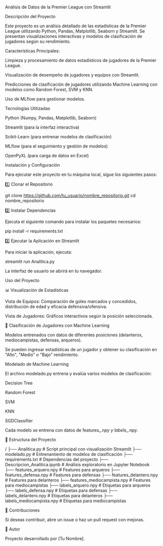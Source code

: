 Análisis de Datos de la Premier League con Streamlit

Descripción del Proyecto

Este proyecto es un análisis detallado de las estadísticas de la Premier League utilizando Python, Pandas, Matplotlib, Seaborn y Streamlit. Se presentan visualizaciones interactivas y modelos de clasificación de jugadores según su rendimiento.

Características Principales:

Limpieza y procesamiento de datos estadísticos de jugadores de la Premier League.

Visualización de desempeño de jugadores y equipos con Streamlit.

Predicciones de clasificación de jugadores utilizando Machine Learning con modelos como Random Forest, SVM y KNN.

Uso de MLflow para gestionar modelos.

Tecnologías Utilizadas

Python (Numpy, Pandas, Matplotlib, Seaborn)

Streamlit (para la interfaz interactiva)

Scikit-Learn (para entrenar modelos de clasificación)

MLflow (para el seguimiento y gestión de modelos)

OpenPyXL (para carga de datos en Excel)

Instalación y Configuración

Para ejecutar este proyecto en tu máquina local, sigue los siguientes pasos:

1️⃣ Clonar el Repositorio

git clone https://github.com/tu_usuario/nombre_repositorio.git
cd nombre_repositorio

2️⃣ Instalar Dependencias

Ejecuta el siguiente comando para instalar los paquetes necesarios:

pip install -r requirements.txt

3️⃣ Ejecutar la Aplicación en Streamlit

Para iniciar la aplicación, ejecuta:

streamlit run Analitica.py

La interfaz de usuario se abrirá en tu navegador.

Uso del Proyecto

📊 Visualización de Estadísticas

Vista de Equipos: Comparación de goles marcados y concedidos, distribución de edad y eficacia defensiva/ofensiva.

Vista de Jugadores: Gráficos interactivos según la posición seleccionada.

🤖 Clasificación de Jugadores con Machine Learning

Modelos entrenados con datos de diferentes posiciones (delanteros, mediocampistas, defensas, arqueros).

Se pueden ingresar estadísticas de un jugador y obtener su clasificación en "Alto", "Medio" o "Bajo" rendimiento.

Modelado de Machine Learning

El archivo modelado.py entrena y evalúa varios modelos de clasificación:

Decision Tree

Random Forest

SVM

KNN

SGDClassifier

Cada modelo se entrena con datos de features_*.npy y labels_*.npy.

📁 Estructura del Proyecto

/
├── Analitica.py          # Script principal con visualización Streamlit
├── modelado.py           # Entrenamiento de modelos de clasificación
├── requirements.txt      # Dependencias del proyecto
├── Descripcion_Analitica.ipynb # Análisis exploratorio en Jupyter Notebook
├── features_arquero.npy  # Features para arqueros
├── features_defensa.npy  # Features para defensas
├── features_delantero.npy # Features para delanteros
├── features_mediocampista.npy # Features para mediocampistas
├── labels_arquero.npy    # Etiquetas para arqueros
├── labels_defensa.npy    # Etiquetas para defensas
├── labels_delantero.npy  # Etiquetas para delanteros
├── labels_mediocampista.npy # Etiquetas para mediocampistas

📢 Contribuciones

Si deseas contribuir, abre un issue o haz un pull request con mejoras.

📌 Autor

Proyecto desarrollado por [Tu Nombre].
